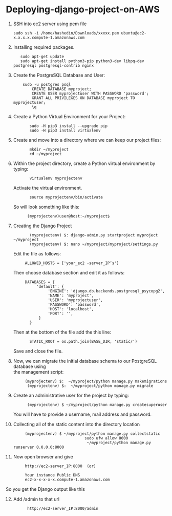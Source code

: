 # Deploying-django-project-on-AWS

1. SSH into ec2 server using pem file

       sudo ssh -i /home/hashedin/Downloads/xxxxx.pem ubuntu@ec2-x.x.x.x.compute-1.amazonaws.com
       
2. Installing required packages.

          sudo apt-get update
          sudo apt-get install python3-pip python3-dev libpq-dev postgresql postgresql-contrib nginx


3. Create the PostgreSQL Database and User:

           sudo -u postgres psql
               CREATE DATABASE myproject;
               CREATE USER myprojectuser WITH PASSWORD 'password';
               GRANT ALL PRIVILEGES ON DATABASE myproject TO myprojectuser;
               \q

4. Create a Python Virtual Environment for your Project:

              sudo -H pip3 install --upgrade pip
              sudo -H pip3 install virtualenv
              
5. Create and move into a directory where we can keep our project files:
 
              mkdir ~/myproject
              cd ~/myproject


 6. Within the project directory, create a Python virtual environment by typing:

               virtualenv myprojectenv

    Activate the virtual environment. 

               source myprojectenv/bin/activate
    
    So will look something like this:

              (myprojectenv)user@host:~/myproject$


7. Creating the Django Project

              (myprojectenv) $: django-admin.py startproject myproject ~/myproject
              (myprojectenv) $: nano ~/myproject/myproject/settings.py

   Edit the file as follows:

            ALLOWED_HOSTS = ['your_ec2 -server_IP’s']

   Then choose database section and edit it as follows:
 
            DATABASES = {
                 'default': {
                      'ENGINE': 'django.db.backends.postgresql_psycopg2',
                      'NAME': 'myproject',
                      'USER': 'myprojectuser',
                      'PASSWORD': 'password',
                      'HOST': 'localhost',
                      'PORT': '',
                  }
              }



   Then at the bottom of the file add the this line:

              STATIC_ROOT = os.path.join(BASE_DIR, 'static/')
  
   Save and close the file.

8. Now, we can migrate the initial database schema to our PostgreSQL database using  
     the management script:

            (myprojectenv) $:  ~/myproject/python manage.py makemigrations
             (myprojectenv) $:  ~/myproject/python manage.py migrate

9. Create an administrative user for the project by typing:

             (myprojectenv) $ ~/myproject/python manage.py createsuperuser


      You will have to provide a username, mail address and password.     
   
10. Collecting  all of the static content into the directory location 

             (myprojectenv) $ ~/myproject/python manage.py collectstatic
                                       sudo ufw allow 8000
                                        ~/myproject/python manage.py runserver 0.0.0.0:8000


11. Now open browser and give

             http://ec2-server_IP:8000  (or)

             Your instance Public DNS 
             ec2-x-x-x-x-x.compute-1.amazonaws.com

 
So you get the  Django output like this





12. Add /admin to that url

              http://ec2-server_IP:8000/admin


